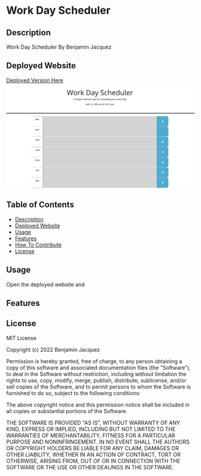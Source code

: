 # Work Day Scheduler
## Description
Work Day Scheduler By Benjamin Jacquez 

## Deployed Website
[Deployed Version Here](https://ben-jacquez.github.io/Work-Day-Scheduler/)
![Website Screenshot](assets/screenshot.png)

## Table of Contents
- [Description](#description)
- [Deployed Website](#)
- [Usage](#)
- [Features](#)
- [How To Contribute](#)
- [License](#)

## Usage
Open the deployed website and

## Features


## License
MIT License

Copyright (c) 2022 Benjamin Jacquez

Permission is hereby granted, free of charge, to any person obtaining a copy
of this software and associated documentation files (the "Software"), to deal
in the Software without restriction, including without limitation the rights
to use, copy, modify, merge, publish, distribute, sublicense, and/or sell
copies of the Software, and to permit persons to whom the Software is
furnished to do so, subject to the following conditions:

The above copyright notice and this permission notice shall be included in all
copies or substantial portions of the Software.

THE SOFTWARE IS PROVIDED "AS IS", WITHOUT WARRANTY OF ANY KIND, EXPRESS OR
IMPLIED, INCLUDING BUT NOT LIMITED TO THE WARRANTIES OF MERCHANTABILITY,
FITNESS FOR A PARTICULAR PURPOSE AND NONINFRINGEMENT. IN NO EVENT SHALL THE
AUTHORS OR COPYRIGHT HOLDERS BE LIABLE FOR ANY CLAIM, DAMAGES OR OTHER
LIABILITY, WHETHER IN AN ACTION OF CONTRACT, TORT OR OTHERWISE, ARISING FROM,
OUT OF OR IN CONNECTION WITH THE SOFTWARE OR THE USE OR OTHER DEALINGS IN THE
SOFTWARE.